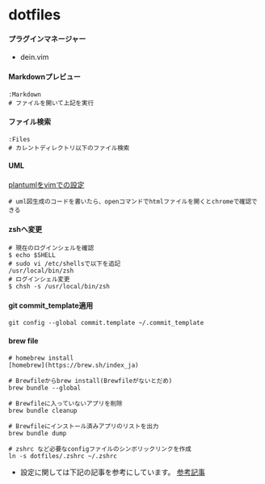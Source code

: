 # dotfiles
#### プラグインマネージャー
  - dein.vim
#### Markdownプレビュー
```
:Markdown
# ファイルを開いて上記を実行
```
#### ファイル検索
```
:Files
# カレントディレクトリ以下のファイル検索
```
#### UML
[plantumlをvimでの設定](https://shiro-secret-base.com/?p=271)
```
# uml図生成のコードを書いたら、openコマンドでhtmlファイルを開くとchromeで確認できる
```

#### zshへ変更
```
# 現在のログインシェルを確認
$ echo $SHELL
# sudo vi /etc/shellsで以下を追記
/usr/local/bin/zsh
# ログインシェル変更
$ chsh -s /usr/local/bin/zsh
```

#### git commit_template適用
```
git config --global commit.template ~/.commit_template
```

#### brew file
```
# homebrew install
[homebrew](https://brew.sh/index_ja)

# Brewfileからbrew install(Brewfileがないとだめ)
brew bundle --global

# Brewfileに入っていないアプリを削除
brew bundle cleanup

# Brewfileにインストール済みアプリのリストを出力
brew bundle dump
```

```
# zshrc など必要なconfigファイルのシンボリックリンクを作成
ln -s dotfiles/.zshrc ~/.zshrc
```
- 設定に関しては下記の記事を参考にしています。
[参考記事](https://qiita.com/jiroshin/items/ee86ea426a51fa24b319)
